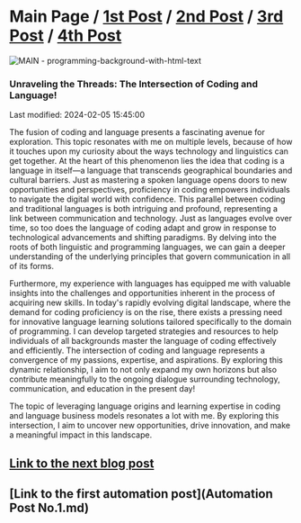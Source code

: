 # Main Page / [1st Post](postno1.md) / [2nd Post](postno2.md) / [3rd Post](postno3.md) / [4th Post](postno4.md) 

![MAIN - programming-background-with-html-text](https://github.com/23W-GBAC/Youssef.Daoud/assets/63427786/e2c6d5f9-a5f9-46b6-b9eb-bb04b42793cc)

### Unraveling the Threads: The Intersection of Coding and Language! 

Last modified: 2024-02-05 15:45:00

The fusion of coding and language presents a fascinating avenue for exploration. This topic resonates with me on multiple levels, because of how it touches upon my curiosity about the ways technology and linguistics can get together. At the heart of this phenomenon lies the idea that coding is a language in itself—a language that transcends geographical boundaries and cultural barriers. Just as mastering a spoken language opens doors to new opportunities and perspectives, proficiency in coding empowers individuals to navigate the digital world with confidence. This parallel between coding and traditional languages is both intriguing and profound, representing a link between communication and technology. Just as languages evolve over time, so too does the language of coding adapt and grow in response to technological advancements and shifting paradigms. By delving into the roots of both linguistic and programming languages, we can gain a deeper understanding of the underlying principles that govern communication in all of its forms.

Furthermore, my experience with languages has equipped me with valuable insights into the challenges and opportunities inherent in the process of acquiring new skills. In today's rapidly evolving digital landscape, where the demand for coding proficiency is on the rise, there exists a pressing need for innovative language learning solutions tailored specifically to the domain of programming. I can develop targeted strategies and resources to help individuals of all backgrounds master the language of coding effectively and efficiently. The intersection of coding and language represents a convergence of my passions, expertise, and aspirations. By exploring this dynamic relationship, I aim to not only expand my own horizons but also contribute meaningfully to the ongoing dialogue surrounding technology, communication, and education in the present day!

The topic of leveraging language origins and learning expertise in coding and language business models resonates a lot with me. By exploring this intersection, I aim to uncover new opportunities, drive innovation, and make a meaningful impact in this landscape.

## [Link to the next blog post](postno1.md)
## [Link to the first automation post](Automation Post No.1.md)
